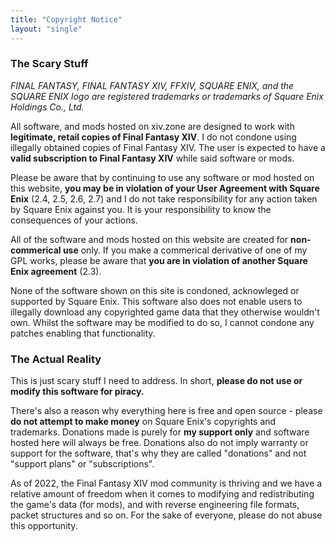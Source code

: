 ```yaml
---
title: "Copyright Notice"
layout: "single"
---
```


### The Scary Stuff

_FINAL FANTASY, FINAL FANTASY XIV, FFXIV, SQUARE ENIX, and the SQUARE ENIX logo
are registered trademarks or trademarks of Square Enix Holdings Co., Ltd._

All software, and mods hosted on xiv.zone are designed to work with
**legitimate, retail copies of Final Fantasy XIV**. I do not condone using
illegally obtained copies of Final Fantasy XIV. The user is expected to have a
**valid subscription to Final Fantasy XIV** while said software or mods.

Please be aware that by continuing to use any software or mod hosted on this
website, **you may be in violation of your User Agreement with Square Enix**
(2.4, 2.5, 2.6, 2.7) and I do not take responsibility for any action taken by
Square Enix against you. It is your responsibility to know the consequences of
your actions.

All of the software and mods hosted on this website are created for
**non-commerical use** only. If you make a commerical derivative of one of my
GPL works, please be aware that **you are in violation of another Square Enix
agreement** (2.3).

None of the software shown on this site is condoned, acknowleged or supported by
Square Enix. This software also does not enable users to illegally download any
copyrighted game data that they otherwise wouldn't own. Whilst the software may
be modified to do so, I cannot condone any patches enabling that functionality.

### The Actual Reality

This is just scary stuff I need to address. In short, **please do not use or
modify this software for piracy.**

There's also a reason why everything here is free and open source - please **do
not attempt to make money** on Square Enix's copyrights and trademarks.
Donations made is purely for **my support only** and software hosted here will
always be free. Donations also do not imply warranty or support for the
software, that's why they are called "donations" and not "support plans" or
"subscriptions".

As of 2022, the Final Fantasy XIV mod community is thriving and we have a
relative amount of freedom when it comes to modifying and redistributing the
game's data (for mods), and with reverse engineering file formats, packet
structures and so on. For the sake of everyone, please do not abuse this
opportunity.
